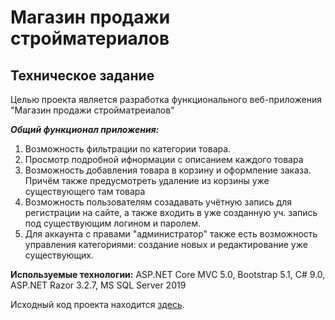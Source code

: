 # Магазин продажи стройматериалов

## Техническое задание
Целью проекта является разработка функционального веб-приложения "Магазин продажи стройматреиалов"

***Общий функционал приложения:***
1. Возможность фильтрации по категории товара.
2. Просмотр подробной ифнормации с описанием каждого товара
3. Возможность добавления товара в корзину и оформление заказа. Причём также предусмотреть удаление из корзины уже существующего там товара
4. Возможность пользователям созадавать учётную запись для регистрации на сайте, а также входить в уже созданную уч. запись под существующим логином и паролем.
5. Для аккаунта с правами "администратор" также есть возможность управления категориями: создание новых и редактирование уже существующих.

**Используемые технологии:**
ASP.NET Core MVC 5.0, Bootstrap 5.1, C# 9.0, ASP.NET Razor 3.2.7, MS SQL Server 2019

Исходный код проекта находится [здесь](https://github.com/umaddame/web_app/tree/main/web_app).
